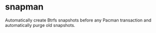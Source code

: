 # snapman
Automatically create Btrfs snapshots before any Pacman transaction and automatically purge old snapshots.
